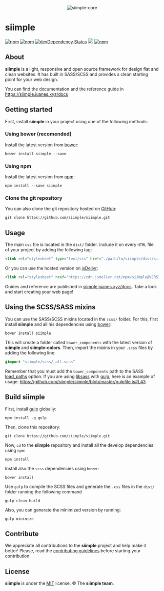 <div align="center">
  <img src="https://rawgit.com/siimple/siimple/master/media/logo-header.png" alt="siimple-core">
  <br>
</div>

# siimple

[![npm](https://img.shields.io/npm/v/siimple.svg?style=flat-square)](https://www.npmjs.com/package/siimple)
[![npm](https://img.shields.io/npm/dt/siimple.svg?style=flat-square)](https://www.npmjs.com/package/siimple)
[![devDependency Status](https://david-dm.org/siimple/siimple/dev-status.svg?style=flat-square)](https://david-dm.org/siimple/siimple#info=devDependencies)
[![](https://data.jsdelivr.com/v1/package/npm/siimple/badge)](https://www.jsdelivr.com/package/npm/siimple)
[![npm](https://img.shields.io/npm/l/siimple.svg?style=flat-square)](https://github.com/siimpl/siimple)


## About

**siimple** is a light, responsive and open source framework for design flat and clean websites. It has built in SASS/SCSS and provides a clean starting point for your web design.

You can find the documentation and the reference guide in https://siimple.juanes.xyz/docs

## Getting started

First, install **siimple** in your project using one of the following methods:

### Using bower (recomended)

Install the latest version from [bower](http://bower.io):

```
bower install siimple --save
```

### Using npm

Install the latest version from [npm](http://npmjs.org/package/siimple):

```
npm install --save siimple
```

### Clone the git repository

You can also clone the git repository hosted on [GitHub](https://github.com/siimple/siimple):

```
git clone https://github.com/siimple/siimple.git
```

## Usage

The main `css` file is located in the `dist/` folder. Include it on every `HTML` file of your project by adding the following tag:

```html
<link rel="stylesheet" type="text/css" href="./path/to/siimple/dist/siimple.css">
```

Or you can use the hosted version on [jsDelivr](https://www.jsdelivr.com/projects/siimple):

```html
<link rel="stylesheet" href="https://cdn.jsdelivr.net/npm/siimple@VERSION/dist/siimple.min.css">
```

Guides and reference are published in [siimple.juanes.xyz/docs](http://siimple.juanes.xyz/docs). Take a look and start creating your web page!

## Using the SCSS/SASS mixins

You can use the SASS/SCSS mixins located in the `scss/` folder. For this, first install **siimple** and all his dependencies using [bower](http://bower.io):

```
bower install siimple
```

This will create a folder called `bower_components` with the latest version of **siimple** and **siimple-colors**. Then, import the mixins in your `.scss` files by adding the following line:

```sass
@import "siimple/scss/_all.scss"
```

Remember that you must add the `bower_components` path to the SASS [load_paths](http://sass-lang.com/documentation/file.SASS_REFERENCE.html#load_paths-option) option. If you are using [libsass](https://github.com/sass/node-sass#includepaths) with [gulp](http://gulpjs.com), here is an example of usage: https://github.com/siimple/siimple/blob/master/gulpfile.js#L43.


## Build siimple

First, install [gulp](http://gulpjs.com) globally:

```
npm install -g gulp
```

Then, clone this repository:

```
git clone https://github.com/siimple/siimple.git
```

Now, `cd` to the **siimple** repository and install all the develop dependencies using `npm`:

```
npm install
```

Install also the `scss` dependencies using `bower`:

```
bower install
```

Use `gulp` to compile the SCSS files and generate the `.css` files in the `dist/` folder running the following command

```
gulp clean build
```

Also, you can generate the minimized version by running:

```
gulp minimize
```

## Contribute

We appreciate all contributions to the **siimple** project and help make it better! Please, read the [contributing guidelines](./CONTRIBUTING.md) before starting your contribution.

## License

**siimple** is under the [MIT](LICENSE) license. &copy; The **siimple team**.
